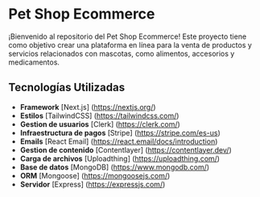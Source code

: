 # Pet Shop Ecommerce

¡Bienvenido al repositorio del Pet Shop Ecommerce! Este proyecto tiene como objetivo crear una plataforma en línea para la venta de productos y servicios relacionados con mascotas, como alimentos, accesorios y medicamentos.

## Tecnologías Utilizadas

- **Framework** [Next.js] (https://nextjs.org/)
- **Estilos** [TailwindCSS] (https://tailwindcss.com/) 
- **Gestion de usuarios** [Clerk] (https://clerk.com/)
- **Infraestructura de pagos** [Stripe] (https://stripe.com/es-us)
- **Emails** [React Email] (https://react.email/docs/introduction)
- **Gestion de contenido** [Contentlayer] (https://contentlayer.dev/)
- **Carga de archivos** [Uploadthing] (https://uploadthing.com/)
- **Base de datos** [MongoDB] (https://www.mongodb.com/)
- **ORM** [Mongoose] (https://mongoosejs.com/)
- **Servidor** [Express] (https://expressjs.com/)